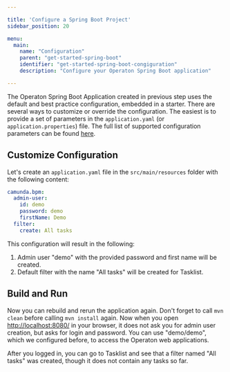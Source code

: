 ```yaml
---

title: 'Configure a Spring Boot Project'
sidebar_position: 20

menu:
  main:
    name: "Configuration"
    parent: "get-started-spring-boot"
    identifier: "get-started-spring-boot-congiguration"
    description: "Configure your Operaton Spring Boot application"

---
```


The Operaton Spring Boot Application created in previous step uses the default and best practice configuration, embedded in a starter.
There are several ways to customize or override the configuration. The easiest is to provide a set of parameters in the `application.yaml` (or `application.properties`) file.
The full list of supported configuration parameters can be found [here](/manual/latest/user-guide/spring-boot-integration/configuration/#operaton-engine-properties).

## Customize Configuration

Let's create an `application.yaml` file in the `src/main/resources` folder with the following content:
```yaml
camunda.bpm:
  admin-user:
    id: demo
    password: demo
    firstName: Demo
  filter:
    create: All tasks
```

This configuration will result in the following:

1. Admin user "demo" with the provided password and first name will be created.
2. Default filter with the name "All tasks" will be created for Tasklist.

## Build and Run

Now you can rebuild and rerun the application again. Don't forget to call `mvn clean` before calling `mvn install` again.
Now when you open [http://localhost:8080/](http://localhost:8080/) in your browser, it does not ask you for admin user creation, but asks for login and password.
You can use "demo/demo", which we configured before, to access the Operaton web applications.

After you logged in, you can go to Tasklist and see that a filter named "All tasks" was created, though it does not contain any tasks so far.